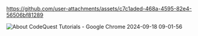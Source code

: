 

https://github.com/user-attachments/assets/c7c1aded-468a-4595-82e4-56506bf81289

![About CodeQuest Tutorials - Google Chrome 2024-09-18 09-01-56](https://github.com/user-attachments/assets/ced045c0-78f4-4431-811e-63e5222bce0d)
